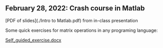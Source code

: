## February 28, 2022: Crash course in Matlab 

[PDF of slides](./Intro to Matlab.pdf) from in-class presentation

Some quick exercises for matrix operations in any programing language:

[Self_guided_exercise.docx](./Self_guided_exercise.docx)
